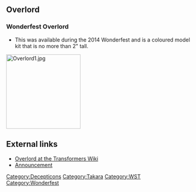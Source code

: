 Overlord
--------

### Wonderfest Overlord

-   This was available during the 2014 Wonderfest and is a coloured model kit that is no more than 2" tall.

<img src="Overlord1.jpg" title="fig:Overlord1.jpg" alt="Overlord1.jpg" width="200" />

External links
--------------

-   [Overlord at the Transformers Wiki](http://tfwiki.net/wiki/Overlord_(Masterforce))
-   [Announcement](http://jizaitoys.seesaa.net/article/402515970.html)

<Category:Decepticons> <Category:Takara> <Category:WST> <Category:Wonderfest>